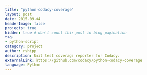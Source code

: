 ```yaml
---
title: "python-codacy-coverage"
layout: post
date: 2015-09-04
headerImage: false
projects: true
hidden: true # don't count this post in blog pagination
tag:
- python-script
category: project
author: rshipp
description: Unit test coverage reporter for Codacy.
externalLink: https://github.com/codacy/python-codacy-coverage
language: Python
---
```

